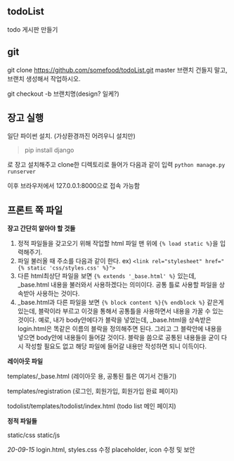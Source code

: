 ## todoList
todo 게시판 만들기

## git
git clone https://github.com/somefood/todoList.git
master 브랜치 건들지 말고, 브랜치 생성해서 작업하시오.

git checkout -b 브랜치명(design? 일케?)

## 장고 실행
일단 파이썬 설치. (가상환경까진 어려우니 설치만)
> pip install django

로 장고 설치해주고 clone한 디렉토리로 들어가 다음과 같이 입력 `python manage.py runserver`

이후 브라우저에서 127.0.0.1:8000으로 접속 가능함

## 프론트 쪽 파일
**장고 간단히 알아야 할 것들**

1. 정적 파일들을 갖고오기 위해 작업할 html 파일 맨 위에 `{% load static %}`을 입력해주기.
2. 파일 불러올 때 주소를 다음과 같이 한다. ex) `<link rel="stylesheet" href="{% static 'css/styles.css' %}">`
3. 다른 html최상단 파일을 보면 `{% extends '_base.html' %}` 있는데, _base.html 내용을 불러와서 사용하겠다는 의미이다. 공통 틀로 사용할 파일을 상속받아 사용하는 것이다.
4. _base.html과 다른 파일을 보면 `{% block content %}{% endblock %}` 같은게 있는데, 블락이라 부르고 이것을 통해서 공통틀을 사용하면서 내용을 가꿀 수 있는 것이다.
예로, 내가 body안에다가 블락을 넣었는데, _base.html을 상속받은 login.html은 똑같은 이름의 블락을 정의해주면 된다. 그리고 그 블락안에 내용을 넣으면 body안에 내용들이 들어갈 것이다.
블락을 씀으로 공통된 내용들을 굳이 다시 작성할 필요도 없고 해당 파일에 들어갈 내용만 작성하면 되니 이득이다.


**레이아웃 파일**

templates/_base.html (레이아웃 용, 공통된 틀은 여기서 건들기)

templates/registration (로그인, 회원가입, 회원가입 완료 페이지)

todolist/templates/todolist/index.html (todo list 메인 페이지)

**정적 파일들**

static/css
static/js



*20-09-15*
login.html, styles.css 수정 
placeholder, icon 수정 및 보안 